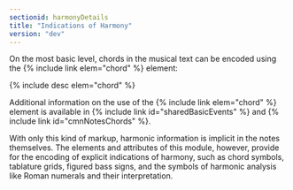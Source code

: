 ```yaml
---
sectionid: harmonyDetails
title: "Indications of Harmony"
version: "dev"
---
```


On the most basic level, chords in the musical text can be encoded using the {% include link elem="chord" %} element:

  
{% include desc elem="chord" %} 
 

Additional information on the use of the {% include link elem="chord" %} element is available in {% include link id="sharedBasicEvents" %} and {% include link id="cmnNotesChords" %}.

With only this kind of markup, harmonic information is implicit in the notes themselves. The elements and attributes of this module, however, provide for the encoding of explicit indications of harmony, such as chord symbols, tablature grids, figured bass signs, and the symbols of harmonic analysis like Roman numerals and their interpretation.
